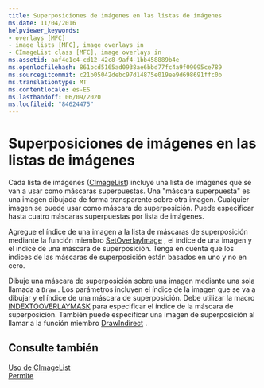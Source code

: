 ```yaml
---
title: Superposiciones de imágenes en las listas de imágenes
ms.date: 11/04/2016
helpviewer_keywords:
- overlays [MFC]
- image lists [MFC], image overlays in
- CImageList class [MFC], image overlays in
ms.assetid: aaf4e1c4-cd12-42c8-9af4-1bb458889b4e
ms.openlocfilehash: 861bcd5165ad0938ae6bbd77fc4a9f09095ce789
ms.sourcegitcommit: c21b05042debc97d14875e019ee9d698691ffc0b
ms.translationtype: MT
ms.contentlocale: es-ES
ms.lasthandoff: 06/09/2020
ms.locfileid: "84624475"
---
```

# <a name="image-overlays-in-image-lists"></a>Superposiciones de imágenes en las listas de imágenes

Cada lista de imágenes ([CImageList](reference/cimagelist-class.md)) incluye una lista de imágenes que se van a usar como máscaras superpuestas. Una "máscara superpuesta" es una imagen dibujada de forma transparente sobre otra imagen. Cualquier imagen se puede usar como máscara de superposición. Puede especificar hasta cuatro máscaras superpuestas por lista de imágenes.

Agregue el índice de una imagen a la lista de máscaras de superposición mediante la función miembro [SetOverlayImage](reference/cimagelist-class.md#setoverlayimage) , el índice de una imagen y el índice de una máscara de superposición. Tenga en cuenta que los índices de las máscaras de superposición están basados en uno y no en cero.

Dibuje una máscara de superposición sobre una imagen mediante una sola llamada a `Draw` . Los parámetros incluyen el índice de la imagen que se va a dibujar y el índice de una máscara de superposición. Debe utilizar la macro [INDEXTOOVERLAYMASK](/windows/win32/api/commctrl/nf-commctrl-indextooverlaymask) para especificar el índice de la máscara de superposición. También puede especificar una imagen de superposición al llamar a la función miembro [DrawIndirect](reference/cimagelist-class.md#drawindirect) .

## <a name="see-also"></a>Consulte también

[Uso de CImageList](using-cimagelist.md)<br/>
[Permite](controls-mfc.md)
